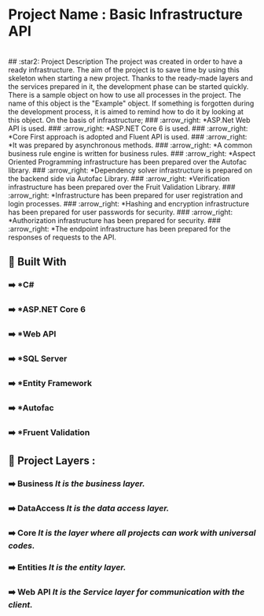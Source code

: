 # Project Name : Basic Infrastructure API
</p><br/>
## :star2: Project Description
The project was created in order to have a ready infrastructure. The aim of the project is to save time by using this skeleton when starting a new project. Thanks to the ready-made layers and the services prepared in it, the development phase can be started quickly. There is a sample object on how to use all processes in the project. The name of this object is the "Example" object. If something is forgotten during the development process, it is aimed to remind how to do it by looking at this object. On the basis of infrastructure;
### :arrow_right:  *ASP.Net Web API is used.
### :arrow_right:  *ASP.NET Core 6 is used.
### :arrow_right:  *Core First approach is adopted and Fluent API is used.
### :arrow_right:  *It was prepared by asynchronous methods.
### :arrow_right:  *A common business rule engine is written for business rules.
### :arrow_right:  *Aspect Oriented Programming infrastructure has been prepared over the Autofac library.
### :arrow_right:  *Dependency solver infrastructure is prepared on the backend side via Autofac Library.
### :arrow_right:  *Verification infrastructure has been prepared over the Fruit Validation Library.
### :arrow_right:  *Infrastructure has been prepared for user registration and login processes.
### :arrow_right:  *Hashing and encryption infrastructure has been prepared for user passwords for security.
### :arrow_right:  *Authorization infrastructure has been prepared for security.
### :arrow_right:  *The endpoint infrastructure has been prepared for the responses of requests to the API.

## :star2: Built With
### :arrow_right:  *C#
### :arrow_right:  *ASP.NET Core 6
### :arrow_right:  *Web API
### :arrow_right:  *SQL Server
### :arrow_right:  *Entity Framework
### :arrow_right:  *Autofac
### :arrow_right:  *Fruent Validation

## :star2: Project Layers : 
### :arrow_right: **Business** *It is the business layer.*
### :arrow_right: **DataAccess** *It is the data access layer.*
### :arrow_right: **Core** *It is the layer where all projects can work with universal codes.*
### :arrow_right: **Entities** *It is the entity layer.*
### :arrow_right: **Web API** *It is the Service layer for communication with the client.*

